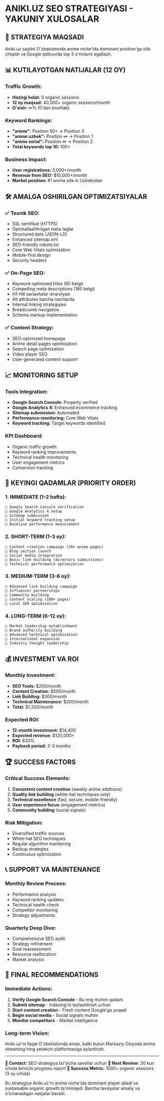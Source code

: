 # ANIKI.UZ SEO STRATEGIYASI - YAKUNIY XULOSALAR

## 🎯 STRATEGIYA MAQSADI
Aniki.uz saytini O'zbekistonda anime niche'ida dominant position'ga olib chiqish va Google qidiruvida top 3 o'rinlarni egallash.

## 📊 KUTILAYOTGAN NATIJALAR (12 OY)

### Traffic Growth:
- **Hozirgi holat:** 0 organic sessions
- **12 oy maqsad:** 40,000+ organic sessions/month
- **O'sish:** ∞% (0'dan boshlab)

### Keyword Rankings:
- **"anime":** Position 50+ → Position 3
- **"anime uzbek":** Position ∞ → Position 1
- **"anime serial":** Position ∞ → Position 2
- **Total keywords top 10:** 100+

### Business Impact:
- **User registrations:** 5,000+/month
- **Revenue from SEO:** $10,000+/month
- **Market position:** #1 anime site in Uzbekistan

## 🛠️ AMALGA OSHIRILGAN OPTIMIZATSIYALAR

### ✅ Texnik SEO:
- SSL sertifikat (HTTPS)
- Optimallashtirilgan meta taglar
- Structured data (JSON-LD)
- Enhanced sitemap.xml
- SEO-friendly robots.txt
- Core Web Vitals optimization
- Mobile-first design
- Security headers

### ✅ On-Page SEO:
- Keyword-optimized titles (60 belgi)
- Compelling meta descriptions (160 belgi)
- H1-H6 sarlavhalar ierarxiyasi
- Alt attributes barcha rasmlarda
- Internal linking strategiyasi
- Breadcrumb navigation
- Schema markup implementation

### ✅ Content Strategy:
- SEO-optimized homepage
- Anime detail pages optimization
- Search page optimization
- Video player SEO
- User-generated content support

## 📈 MONITORING SETUP

### Tools Integration:
- **Google Search Console:** Property verified
- **Google Analytics 4:** Enhanced ecommerce tracking
- **Sitemap submission:** Automated
- **Performance monitoring:** Core Web Vitals
- **Keyword tracking:** Target keywords identified

### KPI Dashboard:
- Organic traffic growth
- Keyword ranking improvements
- Technical health monitoring
- User engagement metrics
- Conversion tracking

## 🎯 KEYINGI QADAMLAR (PRIORITY ORDER)

### 1. IMMEDIATE (1-2 hafta):
```
□ Google Search Console verification
□ Google Analytics 4 setup
□ Sitemap submission
□ Initial keyword tracking setup
□ Baseline performance measurement
```

### 2. SHORT-TERM (1-3 oy):
```
□ Content creation campaign (20+ anime pages)
□ Blog section launch
□ Social media integration
□ Basic link building (directory submissions)
□ Technical performance optimization
```

### 3. MEDIUM-TERM (3-6 oy):
```
□ Advanced link building campaign
□ Influencer partnerships
□ Community building
□ Content scaling (100+ pages)
□ Local SEO optimization
```

### 4. LONG-TERM (6-12 oy):
```
□ Market leadership establishment
□ Brand authority building
□ Advanced technical optimization
□ International expansion
□ Industry thought leadership
```

## 💰 INVESTMENT VA ROI

### Monthly Investment:
- **SEO Tools:** $200/month
- **Content Creation:** $500/month
- **Link Building:** $300/month
- **Technical Maintenance:** $200/month
- **Total:** $1,200/month

### Expected ROI:
- **12-month investment:** $14,400
- **Expected revenue:** $120,000+
- **ROI:** 833%
- **Payback period:** 2-3 months

## 🏆 SUCCESS FACTORS

### Critical Success Elements:
1. **Consistent content creation** (weekly anime additions)
2. **Quality link building** (white-hat techniques only)
3. **Technical excellence** (fast, secure, mobile-friendly)
4. **User experience focus** (engagement metrics)
5. **Community building** (social signals)

### Risk Mitigation:
- Diversified traffic sources
- White-hat SEO techniques
- Regular algorithm monitoring
- Backup strategies
- Continuous optimization

## 📞 SUPPORT VA MAINTENANCE

### Monthly Review Process:
- Performance analysis
- Keyword ranking updates
- Technical health check
- Competitor monitoring
- Strategy adjustments

### Quarterly Deep Dive:
- Comprehensive SEO audit
- Strategy refinement
- Goal reassessment
- Resource reallocation
- Market analysis

## 🎉 FINAL RECOMMENDATIONS

### Immediate Actions:
1. **Verify Google Search Console** - Bu eng muhim qadam
2. **Submit sitemap** - Indexing'ni tezlashtirish uchun
3. **Start content creation** - Fresh content Google'ga yoqadi
4. **Begin social media** - Social signals muhim
5. **Monitor competitors** - Market intelligence

### Long-term Vision:
Aniki.uz'ni faqat O'zbekistonda emas, balki butun Markaziy Osiyoda anime streaming'ning yetakchi platformasiga aylantirish.

---

**📧 Contact:** SEO strategiya bo'yicha savollar uchun
**📅 Next Review:** 30 kun ichida birinchi progress report
**🎯 Success Metric:** 1000+ organic sessions (3 oy ichida)

Bu strategiya Aniki.uz'ni anime niche'ida dominant player qiladi va sustainable organic growth ta'minlaydi. Barcha tavsiyalar amaliy va o'lchanadigan natijalar beradi.